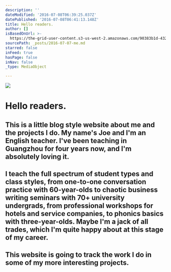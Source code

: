 ```yaml
---
description: ''
dateModified: '2016-07-08T06:39:25.037Z'
datePublished: '2016-07-08T06:41:13.148Z'
title: Hello readers.
author: []
isBasedOnUrl: >-
  https://the-grid-user-content.s3-us-west-2.amazonaws.com/90383b1d-4322-40ce-b946-a587eed1ea2f.jpg
sourcePath: _posts/2016-07-07-me.md
starred: false
inFeed: true
hasPage: false
inNav: false
_type: MediaObject

---
```

![](https://the-grid-user-content.s3-us-west-2.amazonaws.com/90383b1d-4322-40ce-b946-a587eed1ea2f.jpg)

# **Hello readers.**

## This is a little blog style website about me and the projects I do. My name's Joe and I'm an English teacher. I've been teaching in Guangzhou for four years now, and I'm absolutely loving it.

## I teach the full spectrum of student types and class styles, from one-to-one conversation practice with 60-year-olds to chaotic business writing seminars with 70+ university undergrads, from professional workshops for hotels and service companies, to phonics basics with three-year-olds. Maybe I'm a jack of all trades, which I'm quite happy about at this stage of my career.

## This website is going to track the work I do in some of my more interesting projects.